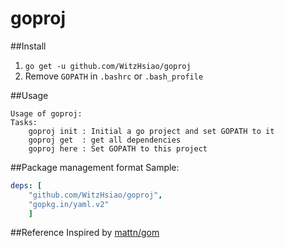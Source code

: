# goproj

##Install
1. ```go get -u github.com/WitzHsiao/goproj```
2. Remove ```GOPATH``` in ```.bashrc``` or ```.bash_profile```

##Usage
```
Usage of goproj:
Tasks:
	goproj init : Initial a go project and set GOPATH to it
	goproj get  : get all dependencies
	goproj here : Set GOPATH to this project
```
##Package management format
Sample:
``` yml
deps: [
	"github.com/WitzHsiao/goproj", 
	"gopkg.in/yaml.v2"
	]
```
##Reference
Inspired by [mattn/gom](https://github.com/mattn/gom)
